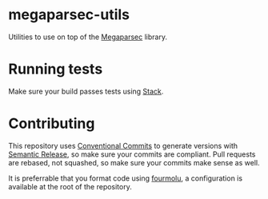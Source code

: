 # megaparsec-utils
Utilities to use on top of the
[Megaparsec](https://hackage.haskell.org/package/megaparsec) library.

# Running tests
Make sure your build passes tests using [Stack](https://docs.haskellstack.org/en/stable/).

# Contributing
This repository uses [Conventional
Commits](https://www.conventionalcommits.org/en/v1.0.0/) to generate versions
with [Semantic Release](https://github.com/semantic-release/semantic-release),
so make sure your commits are compliant. Pull requests are rebased, not
squashed, so make sure your commits make sense as well.

It is preferrable that you format code using
[fourmolu](https://github.com/fourmolu/fourmolu), a configuration is available
at the root of the repository.

